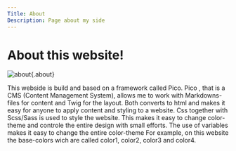 ```yaml
---
Title: About
Description: Page about my side
---
```


About this website!
==========================

![about](image/about.jpg){.about}


This webside is build and based on a framework called Pico. Pico , that is a CMS (Content Management System), allows me to work with Markdowns-files for content and Twig for the layout. Both converts to html and makes it easy for anyone to apply content and styling to a website. Css together with Scss/Sass is used to style the website. This makes it easy to change color-theme and controle the entire design with small efforts. The use of variables makes it easy to change the entire color-theme For example, on this website the base-colors wich are called color1, color2, color3 and color4.   
